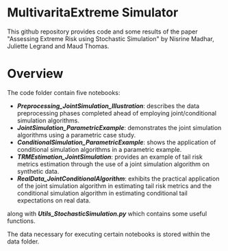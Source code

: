 # MultivaritaExtreme Simulator
This github repository provides code and some results of the paper "Assessing Extreme Risk using Stochastic Simulation" by Nisrine Madhar, Juliette Legrand and Maud Thomas.

# Overview

The code folder contain five notebooks:
- ***Preprocessing_JointSimulation_Illustration***: describes the data preprocessing phases completed ahead of employing joint/conditional simulation algorithms.
- ***JointSimulation_ParametricExample***:  demonstrates the joint simulation algorithms using a parametric case study.
- ***ConditionalSimulation_ParametricExample***: shows the application of conditional simulation algorithms in a parametric example.
- ***TRMEstimation_JointSimulation***: provides an example of tail risk metrics estimation through the use of a joint simulation algorithm on synthetic data.
- ***RealData_JointConditionalAlgorithm***: exhibits the practical application of the joint simulation algorithm in estimating tail risk metrics and the conditional simulation algorithm in estimating conditional tail expectations on real data.

along with ***Utils_StochasticSimulation.py*** which contains some useful functions.

The data necessary for executing certain notebooks is stored within the data folder.
